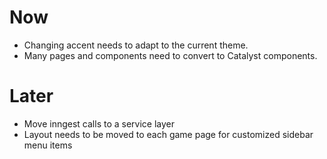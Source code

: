 # Now

- Changing accent needs to adapt to the current theme.
- Many pages and components need to convert to Catalyst components.

# Later

- Move inngest calls to a service layer
- Layout needs to be moved to each game page for customized sidebar menu items
